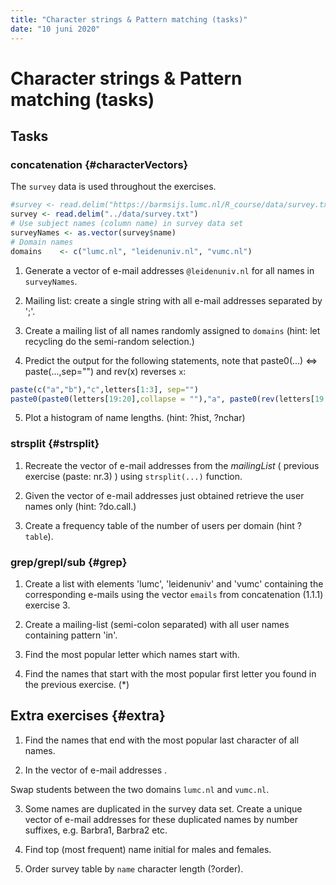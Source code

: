 ```yaml
---
title: "Character strings & Pattern matching (tasks)"
date: "10 juni 2020"
---
```




# Character strings & Pattern matching (tasks)

## Tasks

### concatenation {#characterVectors}

The `survey` data is used throughout the exercises.


```r
#survey <- read.delim("https://barmsijs.lumc.nl/R_course/data/survey.txt") 
survey <- read.delim("../data/survey.txt")
# Use subject names (column name) in survey data set
surveyNames <- as.vector(survey$name)
# Domain names
domains    <- c("lumc.nl", "leidenuniv.nl", "vumc.nl")
```


1. Generate a vector of e-mail addresses `@leidenuniv.nl` for all names in `surveyNames`.  



2. Mailing list: create a single string with all e-mail addresses separated by ';'. 



3. Create a mailing list of all names randomly assigned to `domains` (hint: let recycling do the semi-random selection.) 




4. Predict the output for the following statements, note that paste0(...) <=> paste(...,sep="") and rev(x) reverses `x`: 


```r
paste(c("a","b"),"c",letters[1:3], sep="")
paste0(paste0(letters[19:20],collapse = ""),"a", paste0(rev(letters[19:20]), collapse = ""))
```

5. Plot a histogram of name lengths. (hint: ?hist, ?nchar)



### strsplit {#strsplit}

1. Recreate the vector of e-mail addresses  from the *mailingList* ( previous exercise (paste: nr.3) ) using `strsplit(...)` function.



2. Given the vector of e-mail addresses just obtained retrieve the user names only (hint: ?do.call.)



3. Create a frequency table of the number of users per domain (hint ?`table`).



### grep/grepl/sub {#grep}

1. Create a list with elements 'lumc', 'leidenuniv' and 'vumc' containing  the corresponding e-mails using the vector `emails` from concatenation (1.1.1) exercise 3. 



2. Create a mailing-list (semi-colon separated) with all user names containing pattern 'in'. 




3. Find the most popular letter which names start with.



4. Find the names that start with the most popular first letter you found in the previous exercise. (*)



## Extra exercises {#extra}

1. Find the names that end with the most popular last character of all names.



2. In the vector of e-mail addresses . 

Swap students between the two domains `lumc.nl` and `vumc.nl`. 



3. Some names are duplicated in the survey data set. Create a unique vector of e-mail addresses for these duplicated names by number suffixes, e.g. Barbra1, Barbra2 etc. 



4. Find top (most frequent) name initial for males and females.




5. Order survey table by `name` character length (?order).




